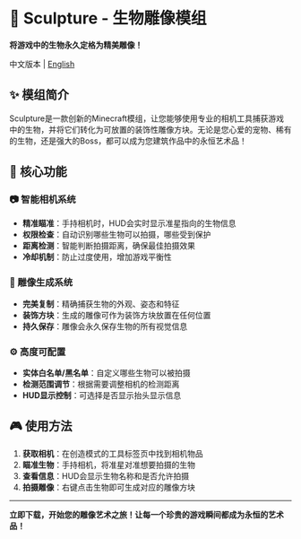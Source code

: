 # 🎨 Sculpture - 生物雕像模组

**将游戏中的生物永久定格为精美雕像！**

中文版本 | [English](README_EN.md)

## ✨ 模组简介

Sculpture是一款创新的Minecraft模组，让您能够使用专业的相机工具捕获游戏中的生物，并将它们转化为可放置的装饰性雕像方块。无论是您心爱的宠物、稀有的生物，还是强大的Boss，都可以成为您建筑作品中的永恒艺术品！

## 🎯 核心功能

### 📷 智能相机系统
- **精准瞄准**：手持相机时，HUD会实时显示准星指向的生物信息
- **权限检查**：自动识别哪些生物可以拍摄，哪些受到保护
- **距离检测**：智能判断拍摄距离，确保最佳拍摄效果
- **冷却机制**：防止过度使用，增加游戏平衡性

### 🗿 雕像生成系统
- **完美复制**：精确捕获生物的外观、姿态和特征
- **装饰方块**：生成的雕像可作为装饰方块放置在任何位置
- **持久保存**：雕像会永久保存生物的所有视觉信息

### ⚙️ 高度可配置
- **实体白名单/黑名单**：自定义哪些生物可以被拍摄
- **检测范围调节**：根据需要调整相机的检测距离
- **HUD显示控制**：可选择是否显示抬头显示信息

## 🎮 使用方法

1. **获取相机**：在创造模式的工具标签页中找到相机物品
2. **瞄准生物**：手持相机，将准星对准想要拍摄的生物
3. **查看信息**：HUD会显示生物名称和是否允许拍摄
4. **拍摄雕像**：右键点击生物即可生成对应的雕像方块

---

**立即下载，开始您的雕像艺术之旅！让每一个珍贵的游戏瞬间都成为永恒的艺术品！**